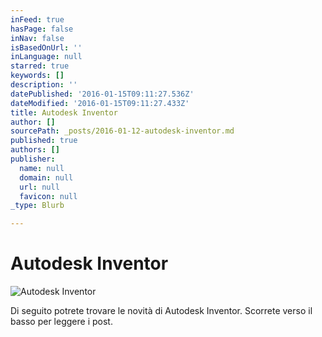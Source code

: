 ```yaml
---
inFeed: true
hasPage: false
inNav: false
isBasedOnUrl: ''
inLanguage: null
starred: true
keywords: []
description: ''
datePublished: '2016-01-15T09:11:27.536Z'
dateModified: '2016-01-15T09:11:27.433Z'
title: Autodesk Inventor
author: []
sourcePath: _posts/2016-01-12-autodesk-inventor.md
published: true
authors: []
publisher:
  name: null
  domain: null
  url: null
  favicon: null
_type: Blurb

---
```

# Autodesk Inventor
![Autodesk Inventor](https://the-grid-user-content.s3-us-west-2.amazonaws.com/d14371a2-3fc5-49af-acf1-e62c2f3e6f3f.png)

Di seguito potrete trovare le novità di Autodesk Inventor. Scorrete verso il basso per leggere i post.